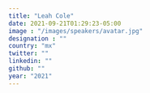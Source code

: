 ```yaml
---
title: "Leah Cole"
date: 2021-09-21T01:29:23-05:00
image : "/images/speakers/avatar.jpg"
designation : ""
country: "mx"
twitter: ""
linkedin: ""
github: ""
year: "2021"
---
```



